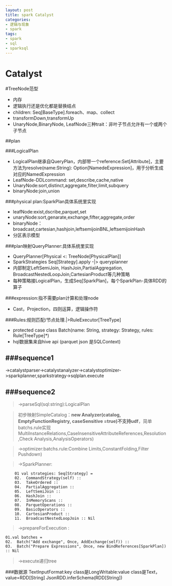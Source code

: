 ```yaml
---
layout: post
title: spark Catalyst
categories:
- 逻辑与现象
- spark
tags:
- spark
- sql
- sparksql
---
```


Catalyst
============


#TreeNode范型

- 内存
- 逻辑执行还是优化都是替换结点
- children: Seq[BaseType].foreach、map、collect
- transformDown,transformUp
- UnaryNode,BinaryNode, LeafNode三种trait：非叶子节点允许有一个或两个子节点

##plan

###LogicalPlan

- LogicalPlan继承自QueryPlan，内部带一个reference:Set[Attribute]，主要方法为resolve(name:String): Option[NamedeExpression]，用于分析生成对应的NamedExpression
- LeafNode-DDLcommand: set,describe,cache,native
- UnaryNode:sort,distinct,aggregate,filter,limit,subquery
- binaryNode:join,union

###physical plan:SparkPlan具体系统里实现

- leafNode:exist,dscribe,parquet,set
- unaryNode:sort,genarate,exchange,fifter,aggregate,order
- binaryNode：broadcast,cartesian,hashjoin,leftsemijoinBNL,leftsemijoinHash
- 分区表示模型

###plan映射QueryPlanner:具体系统里实现

- QueryPlanner[Physical <: TreeNode[PhysicalPlan]]
- SparkStrategies Seq[Strategy].apply -|> queryplanner
- 内部制定LeftSemiJoin, HashJoin,PartialAggregation, BroadcastNestedLoopJoin,CartesianProduct等几种策略
- 每种策略接LogicalPlan，生成Seq[SparkPlan]，每个SparkPlan-具体RDD的算子

###expression:指不需要plan计算和处理node

- Cast，Projection，四则运算，逻辑操作符

###Rules:规则匹配/节点处理.|>RuleExecutor[TreeType]

- protected case class Batch(name: String, strategy: Strategy, rules: Rule[TreeType]*)  
- hql数据集来自hive api (parquet json 是SQLContext)



###sequence1
-

->catalystparser->catalystanalyzer->catalystoptimizer->sparkplanner,sparkstrategy->sqlplan.execute

###sequence2
-

> ->parseSql(sql:string):LogicalPlan

> 初步映射SimpleCatalog：**new Analyzer(catalog, EmptyFunctionRegistry, caseSensitive =true)不支持udf**，简单batchs.rule实现MultiInstanceRelations,CaseInsensitiveAttributeReferences,Resolution,Check Analysis,AnalysisOperators)

> ->optimizer:batchs.rule:Combine Limits,ConstantFolding,Filter Pushdown)

> ->SparkPlanner:

		01 val strategies: Seq[Strategy] =  
		02.  CommandStrategy(self) ::  
		03.  TakeOrdered ::  
		04.  PartialAggregation ::  
		05.  LeftSemiJoin ::  
		06.  HashJoin ::  
		07.  InMemoryScans ::  
		08.  ParquetOperations ::  
		09.  BasicOperators ::  
		10.  CartesianProduct ::  
		11.  BroadcastNestedLoopJoin :: Nil  


> ->prepareForExecution :

	01.val batches =  
	02.  Batch("Add exchange", Once, AddExchange(self)) ::  
	03.  Batch("Prepare Expressions", Once, new BindReferences[SparkPlan]) :: Nil  


> ->execute递归tree


###数据源
TextInputFormat:key class是LongWritable:value class是Text，value=RDD[String]
JsonRDD.inferSchema(RDD[String])